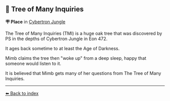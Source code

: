 ## 🌳 Tree of Many Inquiries

**🪧 Place** in [Cybertron Jungle](../refs/cybertron_jungle.md)

The Tree of Many Inquiries (TMI) is a huge oak tree that was discovered by PS in the depths of Cybertron Jungle in Eon 472.

It ages back sometime to at least the Age of Darkness.

Mimb claims the tree then "woke up" from a deep sleep, happy that someone would listen to it.

It is believed that Mimb gets many of her questions from The Tree of Many Inquiries.


----------
[⬅️ Back to index](/#64c0_s)